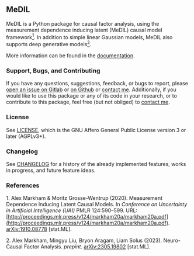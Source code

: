 ## MeDIL
MeDIL is a Python package for causal factor analysis, using the measurement dependence inducing latent (MeDIL) causal model framework[<sup>1</sup>](#medil_paper).
In addition to simple linear Gaussian models, MeDIL also supports deep generative models[<sup>2</sup>](#ncfa_paper).

More information can be found in the [documentation](https://medil.causal.dev).

### Support, Bugs, and Contributing
If you have any questions, suggestions, feedback, or bugs to report, please [open an issue on Gitlab](https://gitlab.com/alex-markham/medil/issues/new) or [on Github](https://github.com/Alex-Markham/medil/issues/new) or [contact me](https://causal.dev/#contact).
Additionally, if you would like to use this package or any of its code in your research, or to contribute to this package, feel free (but not obliged) to [contact me](https://causal.dev/#contact).

### License
See [LICENSE](https://gitlab.com/alex-markham/medil/blob/master/LICENSE.md), which is the GNU Affero General Public License version 3 or later (AGPLv3+).

### Changelog
See [CHANGELOG](https://gitlab.com/alex-markham/medil/blob/master/CHANGELOG.md) for a history of the already implemented features, works in progress, and future feature ideas.

### References
<a name="medil_paper"> 1.</a> Alex Markham & Moritz Grosse-Wentrup (2020). Measurement Dependence Inducing Latent Causal Models. In *Conference on Uncertainty in Artificial Intelligence (UAI)* PMLR 124:590&ndash;599. URL: [http://proceedings.mlr.press/v124/markham20a/markham20a.pdf](http://proceedings.mlr.press/v124/markham20a/markham20a.pdf). [arXiv:1910.08778](https://arxiv.org/abs/1910.08778) [stat.ML].

<a name="ncfa_paper"> 2.</a> Alex Markham, Mingyu Liu, Bryon Aragam, Liam Solus (2023). Neuro-Causal Factor Analysis. *prepint*. [arXiv:2305.19802](https://arxiv.org/abs/2305.19802) [stat.ML].
